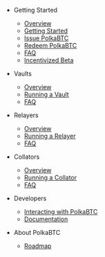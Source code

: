 <!-- docs/_sidebar.md -->

* Getting Started

  * [Overview](start/overview.md)
  * [Getting Started](start/prereq.md)
  * [Issue PolkaBTC](start/issue.md)
  * [Redeem PolkaBTC](start/redeem.md)
  * [FAQ](start/faq.md)
  * [Incentivized Beta](start/beta)

* Vaults

  * [Overview](vault/overview.md)
  * [Running a Vault](vault/guide.md)
  * [FAQ](vault/faq.md)

* Relayers

  * [Overview](relayer/overview.md)
  * [Running a Relayer](relayer/guide.md)
  * [FAQ](relayer/faq.md)

* Collators

  * [Overview](collator/overview.md)
  * [Running a Collator](collator/guide.md)
  * [FAQ](collator/faq.md)

* Developers

  * [Interacting with PolkaBTC](developers/integration.md)
  * [Documentation](developers/documentation.md)

* About PolkaBTC

  * [Roadmap](about/roadmap.md)
